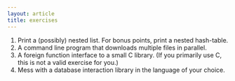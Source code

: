 ```yaml
---
layout: article
title: exercises
---
```


1. Print a (possibly) nested list. For bonus points, print a nested hash-table.
2. A command line program that downloads multiple files in parallel.
3. A foreign function interface to a small C library. (If you primarily use C, this is not a valid exercise for you.)
4. Mess with a database interaction library in the language of your choice.